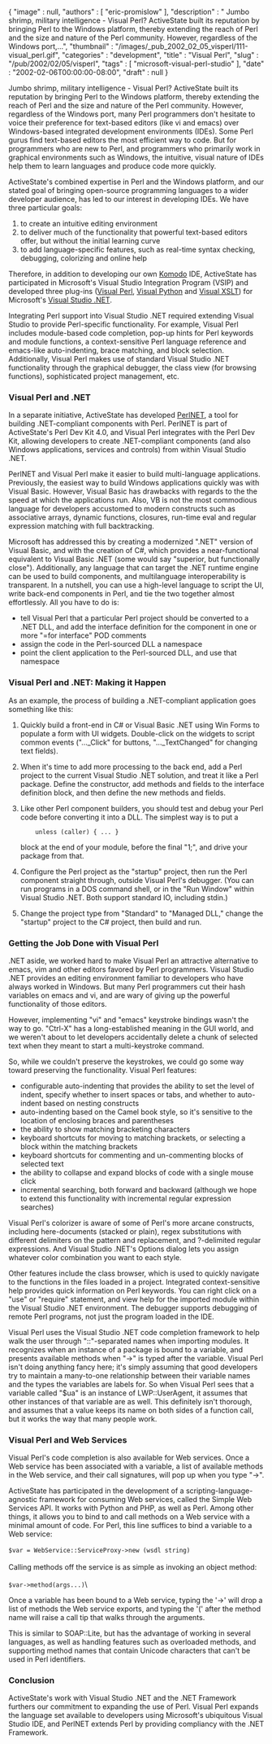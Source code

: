 {
   "image" : null,
   "authors" : [
      "eric-promislow"
   ],
   "description" : " Jumbo shrimp, military intelligence - Visual Perl? ActiveState built its reputation by bringing Perl to the Windows platform, thereby extending the reach of Perl and the size and nature of the Perl community. However, regardless of the Windows port,...",
   "thumbnail" : "/images/_pub_2002_02_05_visperl/111-visual_perl.gif",
   "categories" : "development",
   "title" : "Visual Perl",
   "slug" : "/pub/2002/02/05/visperl",
   "tags" : [
      "microsoft-visual-perl-studio"
   ],
   "date" : "2002-02-06T00:00:00-08:00",
   "draft" : null
}





Jumbo shrimp, military intelligence - Visual Perl? ActiveState built its
reputation by bringing Perl to the Windows platform, thereby extending
the reach of Perl and the size and nature of the Perl community.
However, regardless of the Windows port, many Perl programmers don't
hesitate to voice their preference for text-based editors (like vi and
emacs) over Windows-based integrated development environments (IDEs).
Some Perl gurus find text-based editors the most efficient way to code.
But for programmers who are new to Perl, and programmers who primarily
work in graphical environments such as Windows, the intuitive, visual
nature of IDEs help them to learn languages and produce code more
quickly.

ActiveState's combined expertise in Perl and the Windows platform, and
our stated goal of bringing open-source programming languages to a wider
developer audience, has led to our interest in developing IDEs. We have
three particular goals:

1.  to create an intuitive editing environment
2.  to deliver much of the functionality that powerful text-based
    editors offer, but without the initial learning curve
3.  to add language-specific features, such as real-time syntax
    checking, debugging, colorizing and online help

Therefore, in addition to developing our own
[Komodo](http://www.ActiveState.com/Products/Komodo) IDE, ActiveState
has participated in Microsoft's Visual Studio Integration Program (VSIP)
and developed three plug-ins ([Visual
Perl](http://www.ActiveState.com/Products/Visual_Perl), [Visual
Python](http://www.ActiveState.com/Products/Visual_Python) and [Visual
XSLT](http://www.ActiveState.com/Products/Visual_XSLT)) for Microsoft's
[Visual Studio .NET](http://msdn.microsoft.com/vstudio).

Integrating Perl support into Visual Studio .NET required extending
Visual Studio to provide Perl-specific functionality. For example,
Visual Perl includes module-based code completion, pop-up hints for Perl
keywords and module functions, a context-sensitive Perl language
reference and emacs-like auto-indenting, brace matching, and block
selection. Additionally, Visual Perl makes use of standard Visual Studio
.NET functionality through the graphical debugger, the class view (for
browsing functions), sophisticated project management, etc.

### Visual Perl and .NET

In a separate initiative, ActiveState has developed
[PerlNET](http://www.activestate.com/Products/Perl_Dev_Kit/), a tool for
building .NET-compliant components with Perl. PerlNET is part of
ActiveState's Perl Dev Kit 4.0, and Visual Perl integrates with the Perl
Dev Kit, allowing developers to create .NET-compliant components (and
also Windows applications, services and controls) from within Visual
Studio .NET.

PerlNET and Visual Perl make it easier to build multi-language
applications. Previously, the easiest way to build Windows applications
quickly was with Visual Basic. However, Visual Basic has drawbacks with
regards to the the speed at which the applications run. Also, VB is not
the most commodious language for developers accustomed to modern
constructs such as associative arrays, dynamic functions, closures,
run-time eval and regular expression matching with full backtracking.

Microsoft has addressed this by creating a modernized ".NET" version of
Visual Basic, and with the creation of C\#, which provides a
near-functional equivalent to Visual Basic .NET (some would say
"superior, but functionally close"). Additionally, any language that can
target the .NET runtime engine can be used to build components, and
multilanguage interoperability is transparent. In a nutshell, you can
use a high-level language to script the UI, write back-end components in
Perl, and tie the two together almost effortlessly. All you have to do
is:

-   tell Visual Perl that a particular Perl project should be converted
    to a .NET DLL, and add the interface definition for the component in
    one or more "=for interface" POD comments
-   assign the code in the Perl-sourced DLL a namespace
-   point the client application to the Perl-sourced DLL, and use that
    namespace

### Visual Perl and .NET: Making it Happen

As an example, the process of building a .NET-compliant application goes
something like this:

1.  Quickly build a front-end in C\# or Visual Basic .NET using Win
    Forms to populate a form with UI widgets. Double-click on the
    widgets to script common events ("...\_Click" for buttons,
    "...\_TextChanged" for changing text fields).
2.  When it's time to add more processing to the back end, add a Perl
    project to the current Visual Studio .NET solution, and treat it
    like a Perl package. Define the constructor, add methods and fields
    to the interface definition block, and then define the new methods
    and fields.
3.  Like other Perl component builders, you should test and debug your
    Perl code before converting it into a DLL. The simplest way is to
    put a


            unless (caller) { ... }

    block at the end of your module, before the final "1;", and drive
    your package from that.

4.  Configure the Perl project as the "startup" project, then run the
    Perl component straight through, outside Visual Perl's debugger.
    (You can run programs in a DOS command shell, or in the "Run Window"
    within Visual Studio .NET. Both support standard IO, including
    stdin.)
5.  Change the project type from "Standard" to "Managed DLL," change the
    "startup" project to the C\# project, then build and run.

### Getting the Job Done with Visual Perl

.NET aside, we worked hard to make Visual Perl an attractive alternative
to emacs, vim and other editors favored by Perl programmers. Visual
Studio .NET provides an editing environment familiar to developers who
have always worked in Windows. But many Perl programmers cut their hash
variables on emacs and vi, and are wary of giving up the powerful
functionality of those editors.

However, implementing "vi" and "emacs" keystroke bindings wasn't the way
to go. "Ctrl-X" has a long-established meaning in the GUI world, and we
weren't about to let developers accidentally delete a chunk of selected
text when they meant to start a multi-keystroke command.

So, while we couldn't preserve the keystrokes, we could go some way
toward preserving the functionality. Visual Perl features:

-   configurable auto-indenting that provides the ability to set the
    level of indent, specify whether to insert spaces or tabs, and
    whether to auto-indent based on nesting constructs
-   auto-indenting based on the Camel book style, so it's sensitive to
    the location of enclosing braces and parentheses
-   the ability to show matching bracketing characters
-   keyboard shortcuts for moving to matching brackets, or selecting a
    block within the matching brackets
-   keyboard shortcuts for commenting and un-commenting blocks of
    selected text
-   the ability to collapse and expand blocks of code with a single
    mouse click
-   incremental searching, both forward and backward (although we hope
    to extend this functionality with incremental regular expression
    searches)

Visual Perl's colorizer is aware of some of Perl's more arcane
constructs, including here-documents (stacked or plain), regex
substitutions with different delimiters on the pattern and replacement,
and ?-delimited regular expressions. And Visual Studio .NET's Options
dialog lets you assign whatever color combination you want to each
style.

Other features include the class browser, which is used to quickly
navigate to the functions in the files loaded in a project. Integrated
context-sensitive help provides quick information on Perl keywords. You
can right click on a "use" or "require" statement, and view help for the
imported module within the Visual Studio .NET environment. The debugger
supports debugging of remote Perl programs, not just the program loaded
in the IDE.

Visual Perl uses the Visual Studio .NET code completion framework to
help walk the user through "::"-separated names when importing modules.
It recognizes when an instance of a package is bound to a variable, and
presents available methods when "-&gt;" is typed after the variable.
Visual Perl isn't doing anything fancy here; it's simply assuming that
good developers try to maintain a many-to-one relationship between their
variable names and the types the variables are labels for. So when
Visual Perl sees that a variable called "\$ua" is an instance of
LWP::UserAgent, it assumes that other instances of that variable are as
well. This definitely isn't thorough, and assumes that a value keeps its
name on both sides of a function call, but it works the way that many
people work.

### Visual Perl and Web Services

Visual Perl's code completion is also available for Web services. Once a
Web service has been associated with a variable, a list of available
methods in the Web service, and their call signatures, will pop up when
you type "-&gt;".

ActiveState has participated in the development of a
scripting-language-agnostic framework for consuming Web services, called
the Simple Web Services API. It works with Python and PHP, as well as
Perl. Among other things, it allows you to bind to and call methods on a
Web service with a minimal amount of code. For Perl, this line suffices
to bind a variable to a Web service:\
\
`$var = WebService::ServiceProxy->new (wsdl string)`\
\
Calling methods off the service is as simple as invoking an object
method:\
\
`$var->method(args...)`\

Once a variable has been bound to a Web service, typing the '-&gt;' will
drop a list of methods the Web service exports, and typing the '(' after
the method name will raise a call tip that walks through the arguments.

This is similar to SOAP::Lite, but has the advantage of working in
several languages, as well as handling features such as overloaded
methods, and supporting method names that contain Unicode characters
that can't be used in Perl identifiers.

### Conclusion

ActiveState's work with Visual Studio .NET and the .NET Framework
furthers our commitment to expanding the use of Perl. Visual Perl
expands the language set available to developers using Microsoft's
ubiquitous Visual Studio IDE, and PerlNET extends Perl by providing
compliancy with the .NET Framework.


